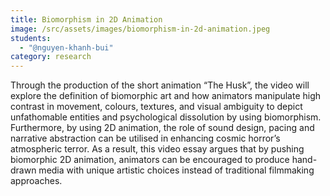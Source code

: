```yaml
---
title: Biomorphism in 2D Animation
image: /src/assets/images/biomorphism-in-2d-animation.jpeg
students:
  - "@nguyen-khanh-bui"
category: research
---
```

Through the production of the short animation “The Husk”, the video will explore the definition of biomorphic art and how animators manipulate high contrast in movement, colours, textures, and visual ambiguity to depict unfathomable entities and psychological dissolution by using biomorphism. Furthermore, by using 2D animation, the role of sound design, pacing and narrative abstraction can be utilised in enhancing cosmic horror’s atmospheric terror. As a result, this video essay argues that by pushing biomorphic 2D animation, animators can be encouraged to produce hand-drawn media with unique artistic choices instead of traditional filmmaking approaches.